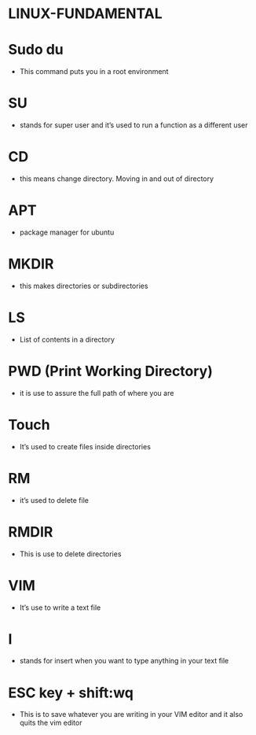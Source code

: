 # LINUX-FUNDAMENTAL  
# Sudo du  
- This command puts you in a root environment
# SU  
- stands for super user and it’s used to run a function as a different user
# CD  
- this means change directory. Moving in and out of directory
# APT  
- package manager for ubuntu
# MKDIR  
- this makes directories or subdirectories
# LS  
- List of contents in a directory  
# PWD (Print Working Directory)  
- it is use to assure the full path of where you are
# Touch  
- It’s used to create files inside directories
# RM  
- it’s used to delete file
# RMDIR  
- This is use to delete directories
# VIM  
- It’s use to write a text file
# I  
- stands for insert when you want to type anything in your text file
# ESC key + shift:wq  
- This is to save whatever you are writing in your VIM editor and it also quits the vim editor
